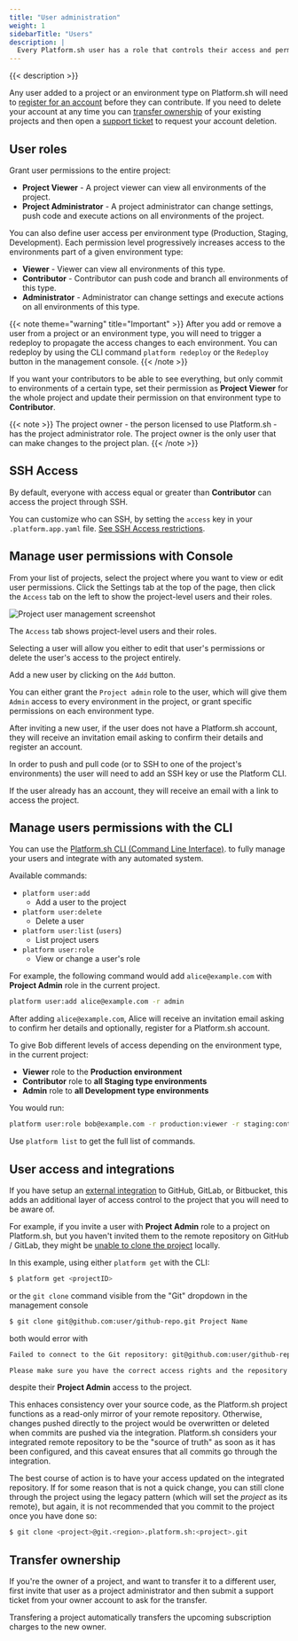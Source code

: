 ```yaml
---
title: "User administration"
weight: 1
sidebarTitle: "Users"
description: |
  Every Platform.sh user has a role that controls their access and permission levels. Different roles allow different levels of access to your applications, environments and projects. You can manage how users interact with your project and environments at Platform.sh
---
```


{{< description >}}

Any user added to a project or an environment type on Platform.sh will need to [register for an account](https://auth.api.platform.sh/register) before they can contribute. If you need to delete your account at any time you can [transfer ownership](/administration/users.md#transfer-ownership) of your existing projects and then open a [support ticket](/development/troubleshoot.md#deleting-your-platformsh-account) to request your account deletion.  

## User roles

Grant user permissions to the entire project:
* **Project Viewer** - A project viewer can view all environments of the project.
* **Project Administrator** - A project administrator can change settings, push code and execute actions on all environments of the project.

You can also define user access per environment type (Production, Staging, Development). Each permission level progressively increases access to the environments part of a given environment type:

* **Viewer** - Viewer can view all environments of this type.
* **Contributor** - Contributor can push code and branch all environments of this type.
* **Administrator** - Administrator can change settings and execute actions on all environments of this type.

{{< note theme="warning" title="Important" >}}
After you add or remove a user from a project or an environment type, you will need to trigger a redeploy to propagate the access changes to each environment.
You can redeploy by using the CLI command `platform redeploy` or the `Redeploy` button in the management console. 
{{< /note >}}

If you want your contributors to be able to see everything, but only commit to environments of a certain type, set their permission as **Project Viewer** for the whole project and update their permission on that environment type to **Contributor**.

{{< note >}}
The project owner - the person licensed to use Platform.sh - has the project administrator role. The project owner is the only user that can make changes to the project plan. 
{{< /note >}}

## SSH Access

By default, everyone with access equal or greater than **Contributor** can access the project through SSH. 

You can customize who can SSH, by setting the `access` key in your `.platform.app.yaml` file. [See SSH Access restrictions](/configuration/app/access.md).

## Manage user permissions with Console

From your list of projects, select the project where you want to view or edit user permissions. Click the Settings tab at the top of the page, then click the `Access` tab on the left to show the project-level users and their roles.

![Project user management screenshot](/images/management-console/settings-project-access.png)

The `Access` tab shows project-level users and their roles.

Selecting a user will allow you either to edit that user's permissions or delete the user's access to the project entirely.

Add a new user by clicking on the `Add` button.

You can either grant the `Project admin` role to the user, which will give them `Admin` access to every environment in the project, or grant specific permissions on each environment type.

After inviting a new user, if the user does not have a Platform.sh account, they will receive an invitation email asking to confirm their details and register an account.

In order to push and pull code (or to SSH to one of the project's environments) the user will need to add an SSH key or use the Platform CLI.

If the user already has an account, they will receive an email with a link to access the project.

## Manage users permissions with the CLI

You can use the [Platform.sh CLI (Command Line Interface)](/development/cli/_index.md). to fully manage your users and integrate with any automated system.

Available commands:

* `platform user:add`
  * Add a user to the project
* `platform user:delete`
  * Delete a user
* `platform user:list` (`users`)
  * List project users
* `platform user:role`
  * View or change a user's role

For example, the following command would add `alice@example.com` with **Project Admin** role in the current project.

```bash
platform user:add alice@example.com -r admin
```

After adding `alice@example.com`, Alice will receive an invitation email asking to confirm her details and optionally, register for a Platform.sh account.

To give Bob different levels of access depending on the environment type, in the current project:
 
-  **Viewer** role to the **Production environment**
-  **Contributor** role to **all Staging type environments**
-  **Admin** role to **all Development type environments**

You would run:

```bash
platform user:role bob@example.com -r production:viewer -r staging:contributor -r development:admin
```

Use `platform list` to get the full list of commands.

## User access and integrations

If you have setup an [external integration](/integrations/source/_index.md) to GitHub, GitLab, or Bitbucket, this adds an additional layer of access control to the project that you will need to be aware of.

For example, if you invite a user with **Project Admin** role to a project on Platform.sh, but you haven't invited them to the remote repository on GitHub / GitLab, they might be [unable to clone the project](/administration/web/_index.md#git) locally.

In this example, using either `platform get` with the CLI:

```bash
$ platform get <projectID>

```

or the `git clone` command visible from the "Git" dropdown in the management console

```bash
$ git clone git@github.com:user/github-repo.git Project Name
```

both would error with

```bash
Failed to connect to the Git repository: git@github.com:user/github-repo.git

Please make sure you have the correct access rights and the repository exists.
```

despite their **Project Admin** access to the project.

This enhaces consistency over your source code, as the Platform.sh project functions as a read-only mirror of your remote repository. Otherwise, changes pushed directly to the project would be overwritten or deleted when commits are pushed via the integration. Platform.sh considers your integrated remote repository to be the "source of truth" as soon as it has been configured, and this caveat ensures that all commits go through the integration.

The best course of action is to have your access updated on the integrated repository. If for some reason that is not a quick change, you can still clone through the project using the legacy pattern (which will set the *project* as its remote), but again, it is not recommended that you commit to the project once you have done so:

```bash
$ git clone <project>@git.<region>.platform.sh:<project>.git
```

## Transfer ownership

If you're the owner of a project, and want to transfer it to a different user, first invite that user as a project administrator and then submit a support ticket from your owner account to ask for the transfer.

Transfering a project automatically transfers the upcoming subscription charges to the new owner.

